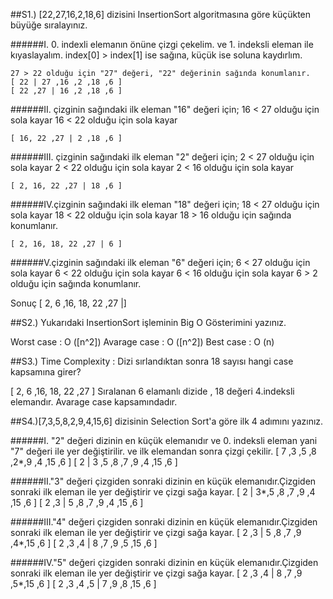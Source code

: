 


##S1.) [22,27,16,2,18,6] dizisini InsertionSort algoritmasına göre küçükten büyüğe sıralayınız.

######I. 0. indexli elemanın önüne çizgi çekelim. ve 1. indeksli eleman ile kıyaslayalım.
   index[0] > index[1] ise sağına, küçük ise soluna kaydırlım.

   	27 > 22 olduğu için "27" değeri, "22" değerinin sağında konumlanır.
	[ 22 | 27 ,16 ,2 ,18 ,6 ]
	[ 22 ,27 | 16 ,2 ,18 ,6 ]
   
######II. çizginin sağındaki ilk eleman "16" değeri için;
	16 < 27 olduğu için sola kayar
	16 < 22 olduğu için sola kayar

	[ 16, 22 ,27 | 2 ,18 ,6 ]

######III. çizginin sağındaki ilk eleman  "2" değeri için;
	2 < 27 olduğu için sola kayar
	2 < 22 olduğu için sola kayar
	2 < 16 olduğu için sola kayar

	[ 2, 16, 22 ,27 | 18 ,6 ]

######IV.çizginin sağındaki ilk eleman  "18" değeri için;
	18 < 27 olduğu için sola kayar
	18 < 22 olduğu için sola kayar
	18 > 16 olduğu için sağında konumlanır.

	[ 2, 16, 18, 22 ,27 | 6 ]


######V.çizginin sağındaki ilk eleman  "6" değeri için;
	6 < 27 olduğu için sola kayar
	6 < 22 olduğu için sola kayar
	6 < 16 olduğu için sola kayar
	6 > 2 olduğu için sağında konumlanır.

Sonuç	[ 2, 6 ,16, 18, 22 ,27 |]


##S2.) Yukarıdaki InsertionSort işleminin Big O Gösterimini yazınız.

Worst case   : O ([n^2])
Avarage case : O ([n^2])
Best  case   : O (n)


##S3.) Time Complexity : Dizi sırlandıktan sonra 18 sayısı hangi case kapsamına girer?

[ 2, 6 ,16, 18, 22 ,27 ] Sıralanan 6 elamanlı dizide , 18 değeri 4.indeksli elemandır. Avarage case kapsamındadır.


##S4.)[7,3,5,8,2,9,4,15,6] dizisinin Selection Sort'a göre ilk 4 adımını yazınız.

######I. "2" değeri dizinin en küçük elemanıdır ve 0. indeksli eleman yani "7" değeri ile yer değiştirilir.
    ve ilk elemandan sonra çizgi çekilir.
	[ 7 ,3 ,5 ,8 ,2*,9 ,4 ,15 ,6 ]
	[ 2 | 3 ,5 ,8 ,7 ,9 ,4 ,15 ,6 ]
   
######II."3" değeri çizgiden sonraki dizinin en küçük elemanıdır.Çizgiden sonraki ilk eleman ile yer değiştirir ve çizgi sağa kayar. 
	[ 2 | 3*,5 ,8 ,7 ,9 ,4 ,15 ,6 ]
	[ 2 ,3 | 5 ,8 ,7 ,9 ,4 ,15 ,6 ]

######III."4" değeri çizgiden sonraki dizinin en küçük elemanıdır.Çizgiden sonraki ilk eleman ile yer değiştirir ve çizgi sağa kayar.
	[ 2 ,3 | 5 ,8 ,7 ,9 ,4*,15 ,6 ]
	[ 2 ,3 ,4 | 8 ,7 ,9 ,5 ,15 ,6 ]

######IV."5" değeri çizgiden sonraki dizinin en küçük elemanıdır.Çizgiden sonraki ilk eleman ile yer değiştirir ve çizgi sağa kayar.
	[ 2 ,3 ,4 | 8 ,7 ,9 ,5*,15 ,6 ]
	[ 2 ,3 ,4 ,5 | 7 ,9 ,8 ,15 ,6 ]

